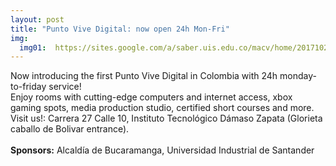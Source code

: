 ```yaml
---
layout: post
title: "Punto Vive Digital: now open 24h Mon-Fri"
img:
  img01:  https://sites.google.com/a/saber.uis.edu.co/macv/home/20171025_01.jpg
---
```

Now introducing the first Punto Vive Digital in Colombia with 24h monday-to-friday service!<br>
Enjoy rooms with cutting-edge computers and internet access, xbox gaming spots, media production studio, certified short courses and more.<br>
Visit us!: Carrera 27 Calle 10, Instituto Tecnológico Dámaso Zapata (Glorieta caballo de Bolivar entrance).
<br><br>
<b>Sponsors:</b> Alcaldía de Bucaramanga, Universidad Industrial de Santander
<br><br>
